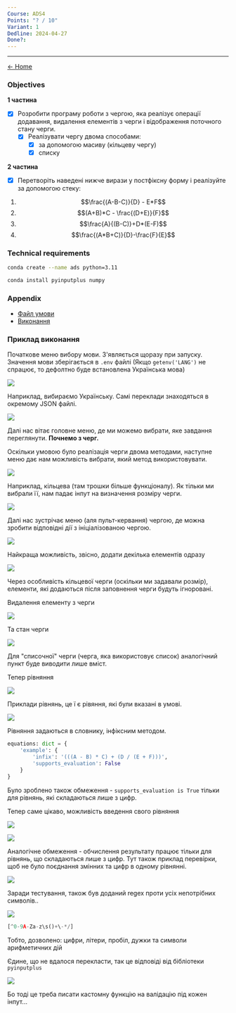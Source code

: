 ```yaml
---
Course: ADS4
Points: "? / 10"
Variant: 1
Dedline: 2024-04-27
Done?:
---
```

---

[<- Home](../)

### Objectives

**1 частина**
- [x] Розробити програму роботи з чергою, яка реалізує операції додавання, видалення елементів з черги і відображення поточного стану черги. 
	- [x] Реалізувати чергу двома способами: 
		- [x] за допомогою масиву (кільцеву чергу) 
		- [x] списку 

**2 частина**
- [x] Перетворіть наведені нижче вирази у постфіксну форму і реалізуйте за допомогою стеку: 

1. $$\frac{(A-B-C)}{D} - E*F$$
2. $$(A+B)*C - \frac{(D+E)}{F}$$
3. $$\frac{A}{(B-C)}+D*(E-F)$$
4. $$\frac{(A*B+C)}{D}-\frac{F}{E}$$

### Technical requirements

```zsh
conda create --name ads python=3.11
```

```zsh
conda install pyinputplus numpy
```

### Appendix

- [Файл умови](doc/ads_lab04.pdf)
- [Виконання](src/main.py)


### Приклад виконання

Початкове меню вибору мови. З'являється щоразу при запуску. Значення мови зберігається в `.env` файлі (Якщо `getenv('LANG')` не спрацює, то дефолтно буде встановлена Українська мова)

![](assets/Pasted%20image%2020240521172523.png)

Наприклад, вибираємо Українську. Самі переклади знаходяться в окремому JSON файлі.

![](assets/Pasted%20image%2020240521172706.png)

Далі нас вітає головне меню, де ми можемо вибрати, яке завдання переглянути. **Почнемо з черг.**

Оскільки умовою було реалізація черги двома методами, наступне меню дає нам можливість вибрати, який метод використовувати. 

![](assets/Pasted%20image%2020240521172945.png)


Наприклад, кільцева (там трошки більше функціоналу). Як тільки ми вибрали її, нам падає інпут на визначення розміру черги.

![](assets/Pasted%20image%2020240521173233.png)


Далі нас зустрічає меню (аля пульт-кервання) чергою, де можна зробити відповідні дії з ініціалізованою чергою. 

![](assets/Pasted%20image%2020240521173314.png)

Найкраща можливість, звісно, додати декілька елементів одразу

![](assets/Pasted%20image%2020240521173817.png)

Через особливість кільцевої черги (оскільки ми задавали розмір), елементи, які додаються після заповнення черги будуть ігноровані. 

Видалення елементу з черги

![](assets/Pasted%20image%2020240521203331.png)

Та стан черги

![](assets/Pasted%20image%2020240521203351.png)

Для "списочної" черги (черга, яка використовує список) аналогічний пункт буде виводити лише вміст. 


Тепер рівняння

![](assets/Pasted%20image%2020240521203524.png)

Приклади рівнянь, це ї є рівяння, які були вказані в умові. 

![](assets/Pasted%20image%2020240521203807.png)

Рівняння задаються в словнику, інфіксним методом.

```python
equations: dict = {
	'example': {
		'infix': '(((A - B) * C) + (D / (E + F)))',
		'supports_evaluation': False
	}
}
```

Було зроблено також обмеження - `supports_evaluation is True` тільки для рівнянь, які складаються лише з цифр. 

Тепер саме цікаво, можливість введення свого рівняння

![](assets/Pasted%20image%2020240521204317.png)

![](assets/Pasted%20image%2020240521204338.png)

Аналогічне обмеження - обчислення результату працює тільки для рівнянь, що складаються лише з цифр. Тут також приклад перевірки, щоб не було поєднання змінних та цифр в одному рівнянні.

![](assets/Pasted%20image%2020240521204437.png)

Заради тестування, також був доданий regex проти усіх непотрібних символів.. 

![](assets/Pasted%20image%2020240521204541.png)

```python
[^0-9A-Za-z\s()+\-*/]
```

Тобто, дозволено: цифри, літери, пробіл, дужки та символи арифметичних дій

Єдине, що не вдалося перекласти, так це відповіді від бібліотеки `pyinputplus`

![](assets/Pasted%20image%2020240521204745.png)

Бо тоді це треба писати кастомну функцію на валідацію під кожен інпут... 

